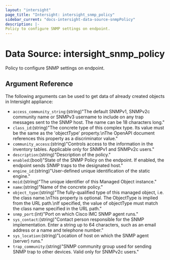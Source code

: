 ```yaml
---
layout: "intersight"
page_title: "Intersight: intersight_snmp_policy"
sidebar_current: "docs-intersight-data-source-snmpPolicy"
description: |-
Policy to configure SNMP settings on endpoint.
---
```


# Data Source: intersight_snmp_policy
Policy to configure SNMP settings on endpoint.
## Argument Reference
The following arguments can be used to get data of already created objects in Intersight appliance:
* `access_community_string`:(string)"The default SNMPv1, SNMPv2c community name or SNMPv3 username to include on any trap messages sent to the SNMP host. The name can be 18 characters long."
* `class_id`:(string)"The concrete type of this complex type. Its value must be the same as the 'objectType' property.\nThe OpenAPI document references this property as a discriminator value."
* `community_access`:(string)"Controls access to the information in the inventory tables. Applicable only for SNMPv1 and SNMPv2c users."
* `description`:(string)"Description of the policy."
* `enabled`:(bool)"State of the SNMP Policy on the endpoint. If enabled, the endpoint sends SNMP traps to the designated host."
* `engine_id`:(string)"User-defined unique identification of the static engine."
* `moid`:(string)"The unique identifier of this Managed Object instance."
* `name`:(string)"Name of the concrete policy."
* `object_type`:(string)"The fully-qualified type of this managed object, i.e. the class name.\nThis property is optional. The ObjectType is implied from the URL path.\nIf specified, the value of objectType must match the class name specified in the URL path."
* `snmp_port`:(int)"Port on which Cisco IMC SNMP agent runs."
* `sys_contact`:(string)"Contact person responsible for the SNMP implementation. Enter a string up to 64 characters, such as an email address or a name and telephone number."
* `sys_location`:(string)"Location of host on which the SNMP agent (server) runs."
* `trap_community`:(string)"SNMP community group used for sending SNMP trap to other devices. Valid only for SNMPv2c users."
